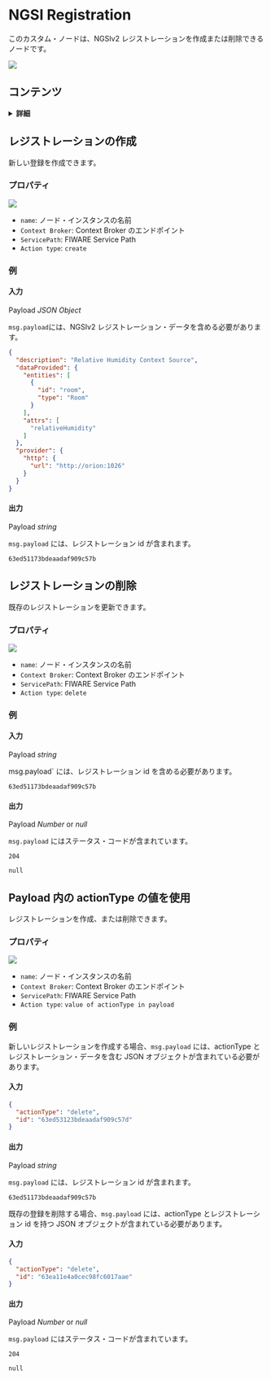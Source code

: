 # NGSI Registration

このカスタム・ノードは、NGSIv2 レジストレーションを作成または削除できるノードです。

![](https://raw.githubusercontent.com/lets-fiware/node-red-contrib-letsfiware-NGSI/gh-pages/images/registration/registration-01.png)

## コンテンツ

<details>
<summary><strong>詳細</strong></summary>

-   [レジストレーションの作成](#create-a-registration)
-   [レジストレーションの削除](#delete-a-registration)
-   [Payload 内の actionType の値を使用](#use-value-of-actiontype-in-payload)

</details>

<a name="create-a-registration"></a>

## レジストレーションの作成

新しい登録を作成できます。

### プロパティ

![](https://raw.githubusercontent.com/lets-fiware/node-red-contrib-letsfiware-NGSI/gh-pages/images/registration/registration-02.png)

-   `name`: ノード・インスタンスの名前
-   `Context Broker`: Context Broker のエンドポイント
-   `ServicePath`: FIWARE Service Path
-   `Action type`: `create`

### 例

#### 入力

Payload *JSON Object*

`msg.payload`には、NGSIv2 レジストレーション・データを含める必要があります。

```json
{
  "description": "Relative Humidity Context Source",
  "dataProvided": {
    "entities": [
      {
        "id": "room",
        "type": "Room"
      }
    ],
    "attrs": [
      "relativeHumidity"
    ]
  },
  "provider": {
    "http": {
      "url": "http://orion:1026"
    }
  }
}
```

#### 出力

Payload  *string*

`msg.payload` には、レジストレーション id が含まれます。

```text
63ed51173bdeaadaf909c57b
```

<a name="delete-a-registration"></a>

## レジストレーションの削除

既存のレジストレーションを更新できます。

### プロパティ

![](https://raw.githubusercontent.com/lets-fiware/node-red-contrib-letsfiware-NGSI/gh-pages/images/registration/registration-03.png)

-   `name`: ノード・インスタンスの名前
-   `Context Broker`: Context Broker のエンドポイント
-   `ServicePath`: FIWARE Service Path
-   `Action type`: `delete`

### 例

#### 入力

Payload *string*

msg.payload` には、レジストレーション id を含める必要があります。

```
63ed51173bdeaadaf909c57b
```

#### 出力

Payload *Number* or *null*

`msg.payload` にはステータス・コードが含まれています。

```
204
```

```
null
```

<a name="use-value-of-actiontype-in-payload"></a>

## Payload 内の actionType の値を使用

レジストレーションを作成、または削除できます。

### プロパティ

![](https://raw.githubusercontent.com/lets-fiware/node-red-contrib-letsfiware-NGSI/gh-pages/images/registration/registration-04.png)

-   `name`: ノード・インスタンスの名前
-   `Context Broker`: Context Broker のエンドポイント
-   `ServicePath`: FIWARE Service Path
-   `Action type`: `value of actionType in payload`

### 例

新しいレジストレーションを作成する場合、`msg.payload` には、actionType とレジストレーション・データを含む JSON オブジェクトが含まれている必要があります。

#### 入力

```json
{
  "actionType": "delete",
  "id": "63ed53123bdeaadaf909c57d"
}
```

#### 出力

Payload  *string*

`msg.payload` には、レジストレーション id が含まれます。

```text
63ed51173bdeaadaf909c57b
```

既存の登録を削除する場合、`msg.payload` には、actionType とレジストレーション id を持つ JSON オブジェクトが含まれている必要があります。

#### 入力

```json
{
  "actionType": "delete",
  "id": "63ea11e4a0cec98fc6017aae"
}
```

#### 出力

Payload *Number* or *null*

`msg.payload` にはステータス・コードが含まれています。

```
204
```

```
null
```
